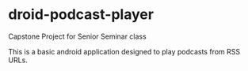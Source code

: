 droid-podcast-player
====================

Capstone Project for Senior Seminar class

This is a basic android application designed to play podcasts from RSS URLs.
